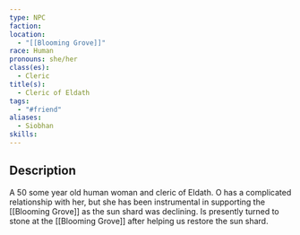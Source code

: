 ```yaml
---
type: NPC
faction: 
location:
  - "[[Blooming Grove]]"
race: Human
pronouns: she/her
class(es):
  - Cleric
title(s):
  - Cleric of Eldath
tags:
  - "#friend"
aliases:
  - Siobhan
skills:
---
```

## Description
A 50 some year old human woman and cleric of Eldath. O has a complicated relationship with her, but she has been instrumental in supporting the [[Blooming Grove]] as the sun shard was declining. Is presently turned to stone at the [[Blooming Grove]] after helping us restore the sun shard.